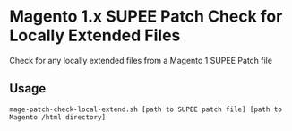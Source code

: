 # Magento 1.x SUPEE Patch Check for Locally Extended Files
Check for any locally extended files from a Magento 1 SUPEE Patch file

## Usage
```
mage-patch-check-local-extend.sh [path to SUPEE patch file] [path to Magento /html directory]
```
